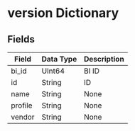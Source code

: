 # version Dictionary

## Fields

| Field   | Data Type | Description |
| ------- | --------- | ----------- |
| bi_id   | UInt64    | BI ID       |
| id      | String    | ID          |
| name    | String    | None        |
| profile | String    | None        |
| vendor  | String    | None        |
